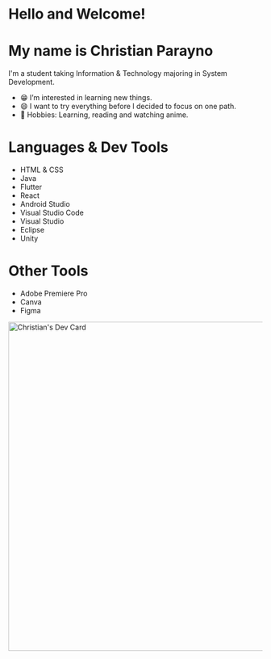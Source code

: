 # Hello and Welcome!
# My name is Christian Parayno

I'm a student taking Information & Technology majoring in System Development.

- :grin: I’m interested in learning new things.
- :smile: I want to try everything before I decided to focus on one path.
- 🎯 Hobbies: Learning, reading and watching anime.

# Languages & Dev Tools
- HTML & CSS
- Java
- Flutter
- React
- Android Studio
- Visual Studio Code
- Visual Studio
- Eclipse
- Unity

# Other Tools
- Adobe Premiere Pro
- Canva
- Figma

<a href="https://app.daily.dev/junmoxie"><img src="https://api.daily.dev/devcards/v2/3iDe8hr5APSfb2vcOn9v6.png?r=89k&type=wide" width="652" alt="Christian's Dev Card"/></a>
